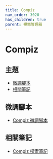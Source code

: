 ```yaml
---
title: Compiz
nav_order: 3020
has_children: true
parent: 視窗管理器
---
```



# Compiz


## 主題

* [微調腳本](#微調腳本)
* [相關筆記](#相關筆記)


## 微調腳本

*  [Compiz 微調腳本](https://github.com/samwhelp/lubuntu-adjustment/tree/main/prototype/main/wm-config/compiz/Main)



## 相關筆記

* [Compiz 探索筆記](https://samwhelp.github.io/note-about-compiz/)
